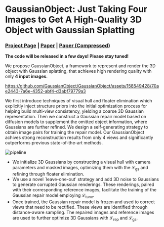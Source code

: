 # GaussianObject: Just Taking Four Images to Get A High-Quality 3D Object with Gaussian Splatting

### [Project Page](https://gaussianobject.github.io/) | [Paper](https://raw.githubusercontent.com/GaussianObject/gaussianobject.github.io/main/assets/paper.pdf) | [Paper (Compressed)](https://raw.githubusercontent.com/GaussianObject/gaussianobject.github.io/main/assets/paper_compressed.pdf)

**The code will be released in a few days! Please stay tuned!**

We propose GaussianObject, a framework to represent and render the 3D object with Gaussian splatting, that achieves high rendering quality with only **4 input images**.

https://github.com/GaussianObject/GaussianObject/assets/158549428/70ae2443-7a6e-4352-abf4-d3abf79779a3

We first introduce techniques of visual hull and floater elimination which explicitly inject structure priors into the initial optimization process for helping build multi-view consistency, yielding a coarse 3D Gaussian representation. Then we construct a Gaussian repair model based on diffusion models to supplement the omitted object information, where Gaussians are further refined. We design a self-generating strategy to obtain image pairs for training the repair model. Our GaussianObject achives strong reconstruction results from only 4 views and significantly outperforms previous state-of-the-art methods.

![pipeline](assets/pipe.png)

- We initialize 3D Gaussians by constructing a visual hull with camera parameters and masked images, optimizing them with the $\mathcal{L}_{\text{gs}}$ and refining through floater elimination.
- We use a novel `leave-one-out' strategy and add 3D noise to Gaussians to generate corrupted Gaussian renderings. These renderings, paired with their corresponding reference images, facilitate the training of the Gaussian repair model employing $\mathcal{L}_{\text{tune}}$.
- Once trained, the Gaussian repair model is frozen and used to correct views that need to be rectified. These views are identified through distance-aware sampling. The repaired images and reference images are used to further optimize 3D Gaussians with $\mathcal{L}_{\text{rep}}$ and $\mathcal{L}_{\text{gs}}$.
